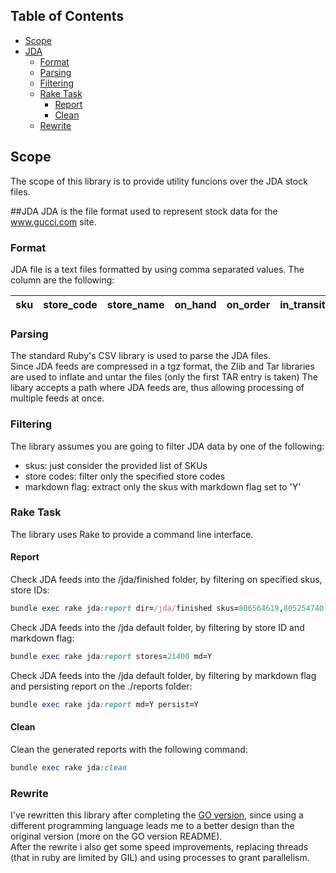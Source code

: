 ## Table of Contents
* [Scope](#scope)
* [JDA](#jda)
  * [Format](#format)
  * [Parsing](#parsing)
  * [Filtering](#filtering)
  * [Rake Task](#rake-task)
    * [Report](#report)
    * [Clean](#clean)
  * [Rewrite](#rewrite)

## Scope
The scope of this library is to provide utility funcions over the JDA stock files.

##JDA
JDA is the file format used to represent stock data for the www.gucci.com site.

### Format
JDA file is a text files formatted by using comma separated values. The column are
the following:

| sku | store_code | store_name | on_hand | on_order | in_transit | department_code | department_name | vendor_code | style | color | size_code | description | price | markdown_flag | sale_date | target_stock_level | check_digit |
| :-- | :--------- | :--------- | :------ | :------- | :--------- | :-------------- | :-------------- | :---------- | :---- | :---- | :-------- | :---------- | :---- | :------------ | :-------- | :----------------- | :---------- |

### Parsing
The standard Ruby's CSV library is used to parse the JDA files.  
Since JDA feeds are compressed in a tgz format, the Zlib and Tar libraries are used to inflate and untar the files (only the first TAR entry is taken)
The libary accepts a path where JDA feeds are, thus allowing processing of multiple feeds at once.

### Filtering
The library assumes you are going to filter JDA data by one of the following:
* skus: just consider the provided list of SKUs
* store codes: filter only the specified store codes
* markdown flag: extract only the skus with markdown flag set to 'Y'

### Rake Task
The library uses Rake to provide a command line interface.

#### Report
Check JDA feeds into the /jda/finished folder, by filtering on specified skus, store IDs:
```ruby
bundle exec rake jda:report dir=/jda/finished skus=806564619,805254740 stores=20201,20401,21501
```
Check JDA feeds into the /jda default folder, by filtering by store ID and markdown flag:
```ruby
bundle exec rake jda:report stores=21400 md=Y
```
Check JDA feeds into the /jda default folder, by filtering by markdown flag and persisting report on the ./reports folder:
```ruby
bundle exec rake jda:report md=Y persist=Y
```
#### Clean
Clean the generated reports with the following command:
```ruby
bundle exec rake jda:clean
```

### Rewrite
I've rewritten this library after completing the [GO version](https://github.com/costajob/jda-go), since using a different programming language leads me to a better design than the original version (more on the GO version README).  
After the rewrite i also get some speed improvements, replacing threads (that in
ruby are limited by GIL) and using processes to grant parallelism.
